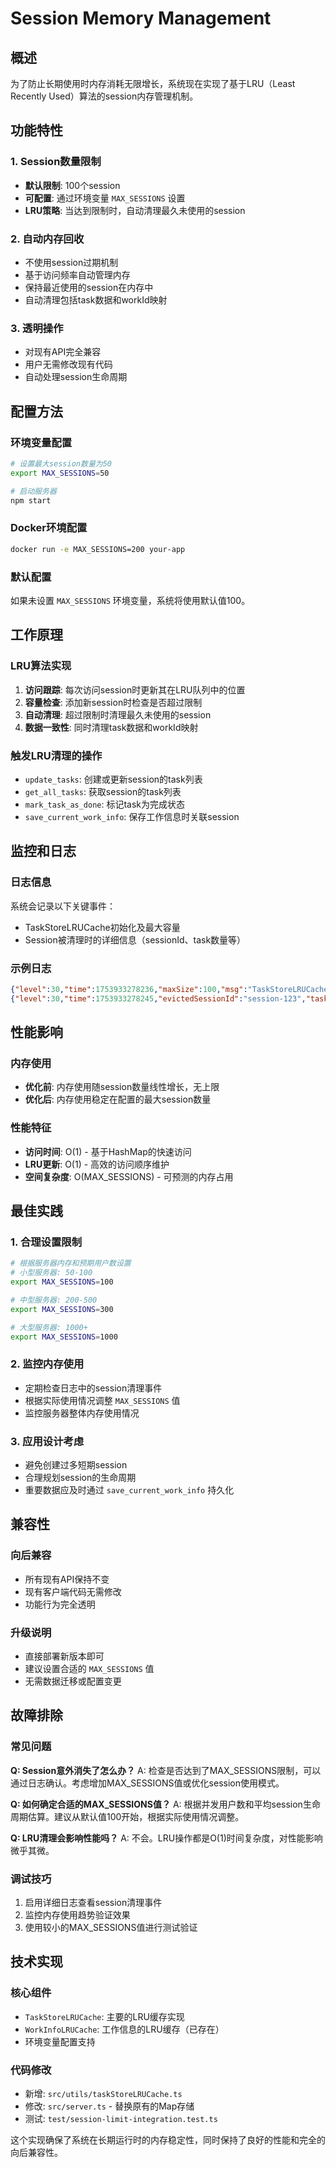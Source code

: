 # Session Memory Management

## 概述

为了防止长期使用时内存消耗无限增长，系统现在实现了基于LRU（Least Recently Used）算法的session内存管理机制。

## 功能特性

### 1. Session数量限制
- **默认限制**: 100个session
- **可配置**: 通过环境变量 `MAX_SESSIONS` 设置
- **LRU策略**: 当达到限制时，自动清理最久未使用的session

### 2. 自动内存回收
- 不使用session过期机制
- 基于访问频率自动管理内存
- 保持最近使用的session在内存中
- 自动清理包括task数据和workId映射

### 3. 透明操作
- 对现有API完全兼容
- 用户无需修改现有代码
- 自动处理session生命周期

## 配置方法

### 环境变量配置
```bash
# 设置最大session数量为50
export MAX_SESSIONS=50

# 启动服务器
npm start
```

### Docker环境配置
```bash
docker run -e MAX_SESSIONS=200 your-app
```

### 默认配置
如果未设置 `MAX_SESSIONS` 环境变量，系统将使用默认值100。

## 工作原理

### LRU算法实现
1. **访问跟踪**: 每次访问session时更新其在LRU队列中的位置
2. **容量检查**: 添加新session时检查是否超过限制
3. **自动清理**: 超过限制时清理最久未使用的session
4. **数据一致性**: 同时清理task数据和workId映射

### 触发LRU清理的操作
- `update_tasks`: 创建或更新session的task列表
- `get_all_tasks`: 获取session的task列表
- `mark_task_as_done`: 标记task为完成状态
- `save_current_work_info`: 保存工作信息时关联session

## 监控和日志

### 日志信息
系统会记录以下关键事件：
- TaskStoreLRUCache初始化及最大容量
- Session被清理时的详细信息（sessionId、task数量等）

### 示例日志
```json
{"level":30,"time":1753933278236,"maxSize":100,"msg":"TaskStoreLRUCache initialized"}
{"level":30,"time":1753933278245,"evictedSessionId":"session-123","taskCount":5,"newCacheSize":100,"msg":"Evicted LRU session from cache"}
```

## 性能影响

### 内存使用
- **优化前**: 内存使用随session数量线性增长，无上限
- **优化后**: 内存使用稳定在配置的最大session数量

### 性能特征
- **访问时间**: O(1) - 基于HashMap的快速访问
- **LRU更新**: O(1) - 高效的访问顺序维护
- **空间复杂度**: O(MAX_SESSIONS) - 可预测的内存占用

## 最佳实践

### 1. 合理设置限制
```bash
# 根据服务器内存和预期用户数设置
# 小型服务器: 50-100
export MAX_SESSIONS=100

# 中型服务器: 200-500  
export MAX_SESSIONS=300

# 大型服务器: 1000+
export MAX_SESSIONS=1000
```

### 2. 监控内存使用
- 定期检查日志中的session清理事件
- 根据实际使用情况调整 `MAX_SESSIONS` 值
- 监控服务器整体内存使用情况

### 3. 应用设计考虑
- 避免创建过多短期session
- 合理规划session的生命周期
- 重要数据应及时通过 `save_current_work_info` 持久化

## 兼容性

### 向后兼容
- 所有现有API保持不变
- 现有客户端代码无需修改
- 功能行为完全透明

### 升级说明
- 直接部署新版本即可
- 建议设置合适的 `MAX_SESSIONS` 值
- 无需数据迁移或配置变更

## 故障排除

### 常见问题

**Q: Session意外消失了怎么办？**
A: 检查是否达到了MAX_SESSIONS限制，可以通过日志确认。考虑增加MAX_SESSIONS值或优化session使用模式。

**Q: 如何确定合适的MAX_SESSIONS值？**
A: 根据并发用户数和平均session生命周期估算。建议从默认值100开始，根据实际使用情况调整。

**Q: LRU清理会影响性能吗？**
A: 不会。LRU操作都是O(1)时间复杂度，对性能影响微乎其微。

### 调试技巧
1. 启用详细日志查看session清理事件
2. 监控内存使用趋势验证效果
3. 使用较小的MAX_SESSIONS值进行测试验证

## 技术实现

### 核心组件
- `TaskStoreLRUCache`: 主要的LRU缓存实现
- `WorkInfoLRUCache`: 工作信息的LRU缓存（已存在）
- 环境变量配置支持

### 代码修改
- 新增: `src/utils/taskStoreLRUCache.ts`
- 修改: `src/server.ts` - 替换原有的Map存储
- 测试: `test/session-limit-integration.test.ts`

这个实现确保了系统在长期运行时的内存稳定性，同时保持了良好的性能和完全的向后兼容性。